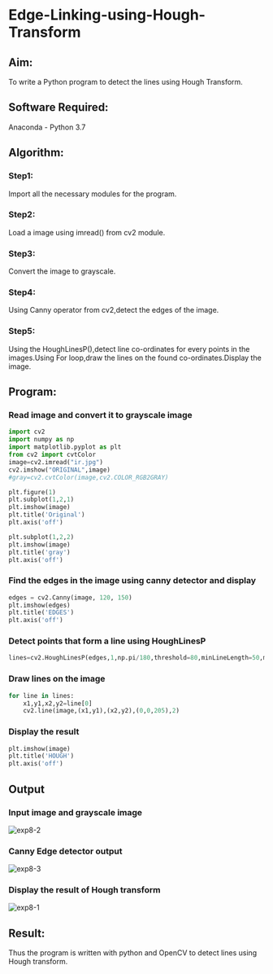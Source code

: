 # Edge-Linking-using-Hough-Transform
## Aim:
To write a Python program to detect the lines using Hough Transform.

## Software Required:
Anaconda - Python 3.7

## Algorithm:
### Step1:
Import all the necessary modules for the program.

### Step2:
Load a image using imread() from cv2 module.

### Step3:
Convert the image to grayscale.

### Step4:
Using Canny operator from cv2,detect the edges of the image.

### Step5:
Using the HoughLinesP(),detect line co-ordinates for every points in the images.Using For loop,draw the lines on the found co-ordinates.Display the image.


## Program:

### Read image and convert it to grayscale image
```Python
import cv2
import numpy as np
import matplotlib.pyplot as plt
from cv2 import cvtColor
image=cv2.imread("ir.jpg")
cv2.imshow("ORIGINAL",image)
#gray=cv2.cvtColor(image,cv2.COLOR_RGB2GRAY)

plt.figure(1)
plt.subplot(1,2,1)
plt.imshow(image)
plt.title('Original')
plt.axis('off')

plt.subplot(1,2,2)
plt.imshow(image)
plt.title('gray')
plt.axis('off')

```
### Find the edges in the image using canny detector and display
```python
edges = cv2.Canny(image, 120, 150)
plt.imshow(edges)
plt.title('EDGES')
plt.axis('off')
```
### Detect points that form a line using HoughLinesP
```python
lines=cv2.HoughLinesP(edges,1,np.pi/180,threshold=80,minLineLength=50,maxLineGap=250)

```
### Draw lines on the image
```python
for line in lines:
    x1,y1,x2,y2=line[0]
    cv2.line(image,(x1,y1),(x2,y2),(0,0,205),2)
```
### Display the result
```python
plt.imshow(image)
plt.title('HOUGH')
plt.axis('off')

```
## Output

### Input image and grayscale image
![exp8-2](https://user-images.githubusercontent.com/75235601/169961805-802eeaf4-e7e5-44a5-ae2c-19e6ee1bcf88.jpg)


### Canny Edge detector output
![exp8-3](https://user-images.githubusercontent.com/75235601/169961821-8bbe170a-f0e4-4fb1-96ff-11cf7074ae48.jpg)


### Display the result of Hough transform
![exp8-1](https://user-images.githubusercontent.com/75235601/169961792-f8c59741-a82f-4a8a-9a69-393e447c1ca0.jpg)




## Result:
Thus the program is written with python and OpenCV to detect lines using Hough transform. 
